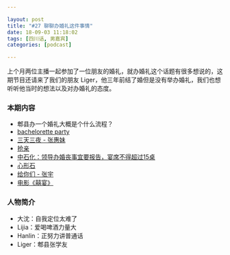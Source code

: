 ```yaml
---

layout: post
title: "#27 聊聊办婚礼这件事情"
date: 18-09-03 11:18:02
tags: [四川话, 男嘉宾]
categories: [podcast]

---
```


上个月两位主播一起参加了一位朋友的婚礼，就办婚礼这个话题有很多想说的，这期节目还请来了我们的朋友 Liger，他三年前结了婚但是没有举办婚礼，我们也想听听他当时的想法以及对办婚礼的态度。

### 本期内容

- 郫县办一个婚礼大概是个什么流程？
- [bachelorette party](https://en.wikipedia.org/wiki/Bachelorette_party)
- [三天三夜 - 张惠妹](https://music.163.com/#/song?id=327539)
- [抢亲](https://baike.baidu.com/item/%E6%8A%A2%E4%BA%B2)
- [中石化：领导办婚丧事宜要报告，宴席不得超过15桌](http://www.xinhuanet.com/fortune/2015-03/17/c_127587142.htm)
- [心形石](https://baike.baidu.com/item/%E5%BF%83%E5%BD%A2%E7%9F%B3)
- [给你们 - 张宇](https://music.163.com/song?id=190499)
- [电影《囍宴》](https://movie.douban.com/subject/1303037/)


### 人物简介

- 大沈：自我定位太难了
- Lijia：爱喝啤酒力量大
- Hanlin：正努力讲普通话
- Liger：郫县张学友